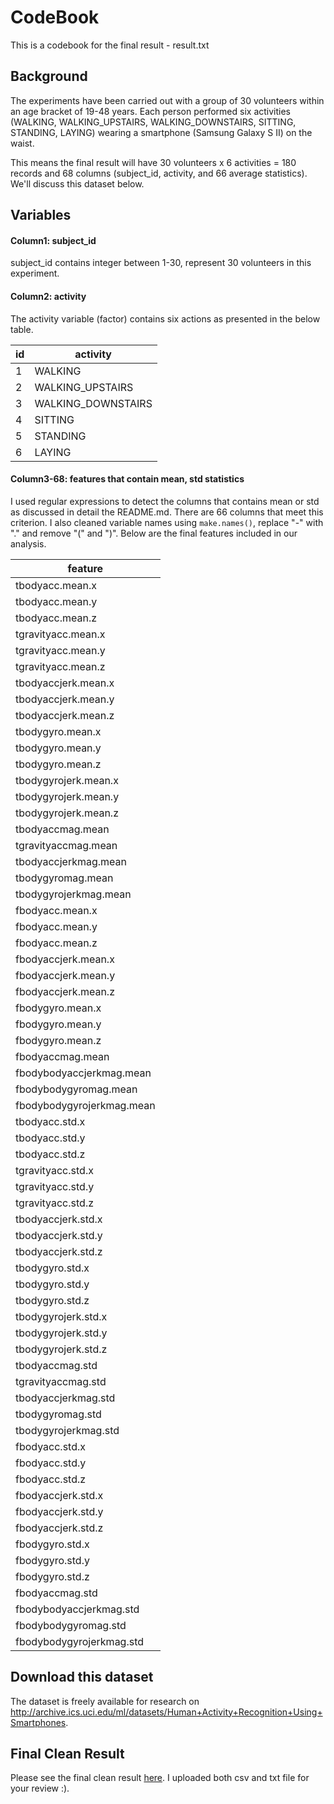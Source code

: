 # CodeBook

This is a codebook for the final result - result.txt

## Background

The experiments have been carried out with a group of 30 volunteers within an age bracket of 19-48 years. Each person performed six activities (WALKING, WALKING_UPSTAIRS, WALKING_DOWNSTAIRS, SITTING, STANDING, LAYING) wearing a smartphone (Samsung Galaxy S II) on the waist.

This means the final result will have 30 volunteers x 6 activities = 180 records and 68 columns (subject_id, activity, and 66 average statistics). We'll discuss this dataset below.

## Variables

#### Column1: subject_id

subject_id contains integer between 1-30, represent 30 volunteers in this experiment.

#### Column2: activity

The activity variable (factor) contains six actions as presented in the below table.

|id |	activity |
| --- | --- |
| 1	| WALKING |
| 2	| WALKING_UPSTAIRS |
| 3	| WALKING_DOWNSTAIRS |
| 4	| SITTING |
| 5	| STANDING |
| 6	| LAYING |

#### Column3-68: features that contain mean, std statistics

I used regular expressions to detect the columns that contains mean or std as discussed in detail the README.md. There are 66 columns that meet this criterion. I also cleaned variable names using `make.names()`, replace "-" with "." and remove "(" and ")". Below are the final features included in our analysis.

| feature | 
| --- |
| tbodyacc.mean.x |
| tbodyacc.mean.y |
| tbodyacc.mean.z |
| tgravityacc.mean.x |
| tgravityacc.mean.y |
| tgravityacc.mean.z |
| tbodyaccjerk.mean.x |
| tbodyaccjerk.mean.y |
| tbodyaccjerk.mean.z |
| tbodygyro.mean.x |
| tbodygyro.mean.y |
| tbodygyro.mean.z |
| tbodygyrojerk.mean.x |
| tbodygyrojerk.mean.y |
| tbodygyrojerk.mean.z |
| tbodyaccmag.mean |
| tgravityaccmag.mean |
| tbodyaccjerkmag.mean |
| tbodygyromag.mean |
| tbodygyrojerkmag.mean |
| fbodyacc.mean.x |
| fbodyacc.mean.y |
| fbodyacc.mean.z |
| fbodyaccjerk.mean.x |
| fbodyaccjerk.mean.y |
| fbodyaccjerk.mean.z |
| fbodygyro.mean.x |
| fbodygyro.mean.y |
| fbodygyro.mean.z |
| fbodyaccmag.mean |
| fbodybodyaccjerkmag.mean |
| fbodybodygyromag.mean |
| fbodybodygyrojerkmag.mean |
| tbodyacc.std.x |
| tbodyacc.std.y |
| tbodyacc.std.z |
| tgravityacc.std.x |
| tgravityacc.std.y |
| tgravityacc.std.z |
| tbodyaccjerk.std.x |
| tbodyaccjerk.std.y |
| tbodyaccjerk.std.z |
| tbodygyro.std.x |
| tbodygyro.std.y |
| tbodygyro.std.z |
| tbodygyrojerk.std.x |
| tbodygyrojerk.std.y |
| tbodygyrojerk.std.z |
| tbodyaccmag.std |
| tgravityaccmag.std |
| tbodyaccjerkmag.std |
| tbodygyromag.std |
| tbodygyrojerkmag.std |
| fbodyacc.std.x |
| fbodyacc.std.y |
| fbodyacc.std.z |
| fbodyaccjerk.std.x |
| fbodyaccjerk.std.y |
| fbodyaccjerk.std.z |
| fbodygyro.std.x |
| fbodygyro.std.y |
| fbodygyro.std.z |
| fbodyaccmag.std |
| fbodybodyaccjerkmag.std |
| fbodybodygyromag.std |
| fbodybodygyrojerkmag.std |

## Download this dataset

The dataset is freely available for research on http://archive.ics.uci.edu/ml/datasets/Human+Activity+Recognition+Using+Smartphones.

## Final Clean Result

Please see the final clean result [here](https://github.com/toyeiei/datasciencecoursera/blob/master/getting_and_cleaning_data/result.csv). I uploaded both csv and txt file for your review :).

